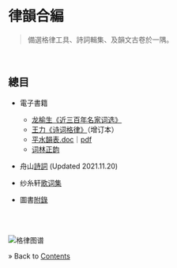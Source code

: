 # 律韻合編

> 備選格律工具、詩詞輯集、及韻文古卷於一隅。


<br/><a id="toc" name="toc"></a>
## 總目

* 電子書籍
  - [龙榆生《近三百年名家词选》](./books/龙榆生-近三百年名家词选.epub)
  - [王力《诗词格律》](./books/王力-诗词格律.epub)（增订本）
  - [平水韻表.doc](./books/平水韵表.doc)｜[pdf](./books/平水韵表.pdf)
  - [词林正韵](./词林正韵.pdf)

* 舟山[詩詞](./shiji.html) (Updated 2021.11.20)

* 纱糸轩[歌词集](./gelv/html/shiji-lyrics.html)

* 圖書[附錄](./gelv/README.md)



<p><br/><br/></p>

![格律图谱](./gelv/Images/poem-forms.jpg)

&raquo; Back to <a href="#toc">Contents</a>
